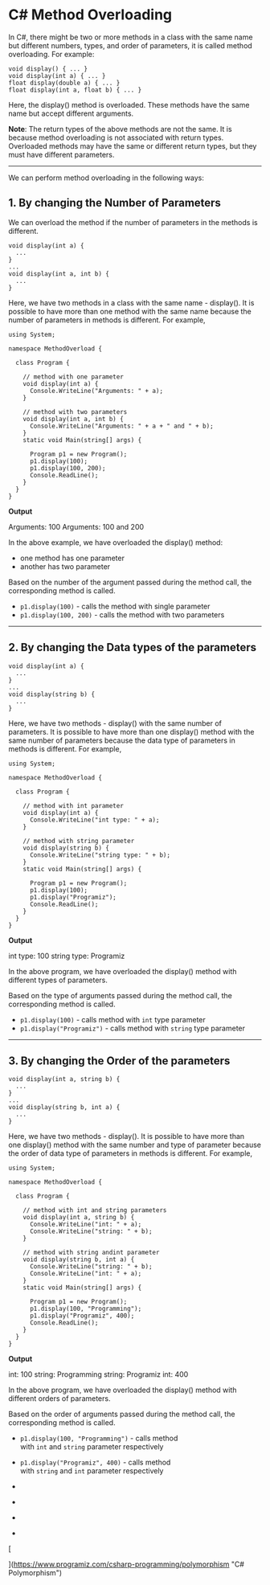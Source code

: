 # C# Method Overloading

In C#, there might be two or more methods in a class with the same name but different numbers, types, and order of parameters, it is called method overloading. For example:

```
void display() { ... }
void display(int a) { ... }
float display(double a) { ... }
float display(int a, float b) { ... }
```

Here, the display() method is overloaded. These methods have the same name but accept different arguments.

**Note**: The return types of the above methods are not the same. It is because method overloading is not associated with return types. Overloaded methods may have the same or different return types, but they must have different parameters.

---

We can perform method overloading in the following ways:

## 1. By changing the Number of Parameters

We can overload the method if the number of parameters in the methods is different.

```
void display(int a) {
  ...
} 
...
void display(int a, int b) {
  ...
} 
```

Here, we have two methods in a class with the same name - display(). It is possible to have more than one method with the same name because the number of parameters in methods is different. For example,

```
using System;

namespace MethodOverload {

  class Program {  

    // method with one parameter
    void display(int a) {
      Console.WriteLine("Arguments: " + a);
    }
 
    // method with two parameters
    void display(int a, int b) {
      Console.WriteLine("Arguments: " + a + " and " + b);
    } 
    static void Main(string[] args) {

      Program p1 = new Program();
      p1.display(100);
      p1.display(100, 200);
      Console.ReadLine();
    }
  }
}
```

**Output**

Arguments: 100
Arguments: 100 and 200

In the above example, we have overloaded the display() method:

- one method has one parameter
- another has two parameter

Based on the number of the argument passed during the method call, the corresponding method is called.

- `p1.display(100)` - calls the method with single parameter
- `p1.display(100, 200)` - calls the method with two parameters

---

## 2. By changing the Data types of the parameters

```
void display(int a) {
  ...
} 
...
void display(string b) {
  ...
} 
```

Here, we have two methods - display() with the same number of parameters. It is possible to have more than one display() method with the same number of parameters because the data type of parameters in methods is different. For example,

```
using System;

namespace MethodOverload {

  class Program {  

    // method with int parameter
    void display(int a) {
      Console.WriteLine("int type: " + a);
    } 

    // method with string parameter
    void display(string b) {
      Console.WriteLine("string type: " + b);
    } 
    static void Main(string[] args) {

      Program p1 = new Program();
      p1.display(100);
      p1.display("Programiz");
      Console.ReadLine();
    }
  }
}
```

**Output**

int type: 100
string type: Programiz

In the above program, we have overloaded the display() method with different types of parameters.

Based on the type of arguments passed during the method call, the corresponding method is called.

- `p1.display(100)` - calls method with `int` type parameter
- `p1.display("Programiz")` - calls method with `string` type parameter

---

## 3. By changing the Order of the parameters

```
void display(int a, string b) {
  ...
} 
...
void display(string b, int a) {
  ...
}
```

Here, we have two methods - display(). It is possible to have more than one display() method with the same number and type of parameter because the order of data type of parameters in methods is different. For example,

```
using System;

namespace MethodOverload {

  class Program {  

    // method with int and string parameters 
    void display(int a, string b) {
      Console.WriteLine("int: " + a);
      Console.WriteLine("string: " + b);
    } 

    // method with string andint parameter
    void display(string b, int a) {
      Console.WriteLine("string: " + b);
      Console.WriteLine("int: " + a);
    } 
    static void Main(string[] args) {

      Program p1 = new Program();
      p1.display(100, "Programming");
      p1.display("Programiz", 400);
      Console.ReadLine();
    }
  }
}
```

**Output**

int: 100
string: Programming
string: Programiz
int: 400

In the above program, we have overloaded the display() method with different orders of parameters.

Based on the order of arguments passed during the method call, the corresponding method is called.

- `p1.display(100, "Programming")` - calls method with `int` and `string` parameter respectively
- `p1.display("Programiz", 400)` - calls method with `string` and `int` parameter respectively

- [](https://www.programiz.com/csharp-programming/method-overloading#introduction)
- [](https://www.programiz.com/csharp-programming/method-overloading#number)
- [](https://www.programiz.com/csharp-programming/method-overloading#datatype)
- [](https://www.programiz.com/csharp-programming/method-overloading#order)

[

  


](https://www.programiz.com/csharp-programming/polymorphism "C# Polymorphism")